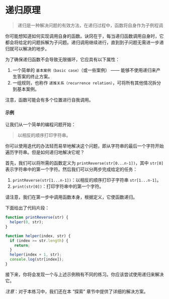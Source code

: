 # 递归原理

>递归是一种解决问题的有效方法，在递归过程中，函数将自身作为子例程调

你可能想知道如何实现调用自身的函数。诀窍在于，每当递归函数调用自身时，它都会将给定的问题拆解为子问题。递归调用继续进行，直到到子问题无需进一步递归就可以解决的地步。

为了确保递归函数不会导致无限循环，它应具有以下属性：

1. 一个简单的 `基本案例（basic case）`（或一些案例） —— 能够不使用递归来产生答案的终止方案。
2. 一组规则，也称作 `递推关系（recurrence relation）`，可将所有其他情况拆分到基本案例。

注意，函数可能会有多个位置进行自我调用。

#### 示例

让我们从一个简单的编程问题开始：

> 以相反的顺序打印字符串。

你可以使用迭代的办法轻而易举地解决这个问题，即从字符串的最后一个字符开始遍历字符串。但是如何递归地解决它呢？

首先，我们可以将所需的函数定义为 `printReverse(str[0...n-1])`，其中 `str[0]` 表示字符串中的第一个字符。然后我们可以分两步完成给定的任务：

1. `printReverse(str[1...n-1])`：以相反的顺序打印子字符串 `str[1...n-1]`。
2. `print(str[0])`：打印字符串中的第一个字符。

请注意，我们在第一步中调用函数本身，根据定义，它使函数递归。

下面给出了代码片段：

```js
function printReverse(str) {
  helper(0, str);
}

function helper(index, str) {
  if (index >= str.length) {
    return;
  }
  helper(index + 1, str);
  console.log(str[index]);
}
```

接下来，你将会发现一个与上述示例稍有不同的练习。你应该尝试使用递归来解决它。

*注意*：对于本练习中，我们还在本 “探索” 章节中提供了详细的解决方案。

